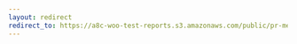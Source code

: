 ```yaml
---
layout: redirect
redirect_to: https://a8c-woo-test-reports.s3.amazonaws.com/public/pr-merge/41531/api/index.html
---
```

